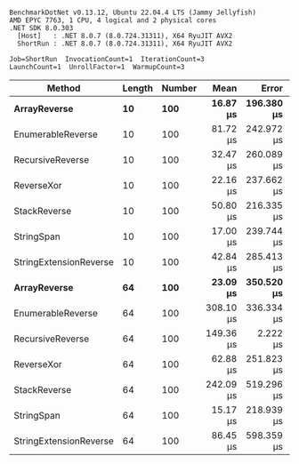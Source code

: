 ```

BenchmarkDotNet v0.13.12, Ubuntu 22.04.4 LTS (Jammy Jellyfish)
AMD EPYC 7763, 1 CPU, 4 logical and 2 physical cores
.NET SDK 8.0.303
  [Host]   : .NET 8.0.7 (8.0.724.31311), X64 RyuJIT AVX2
  ShortRun : .NET 8.0.7 (8.0.724.31311), X64 RyuJIT AVX2

Job=ShortRun  InvocationCount=1  IterationCount=3  
LaunchCount=1  UnrollFactor=1  WarmupCount=3  

```
| Method                 | Length | Number | Mean      | Error      | StdDev    | Median     | Min        | Max       | Allocated |
|----------------------- |------- |------- |----------:|-----------:|----------:|-----------:|-----------:|----------:|----------:|
| **ArrayReverse**           | **10**     | **100**    |  **16.87 μs** | **196.380 μs** | **10.764 μs** |  **11.411 μs** |   **9.938 μs** |  **29.27 μs** |  **10.09 KB** |
| EnumerableReverse      | 10     | 100    |  81.72 μs | 242.972 μs | 13.318 μs |  77.174 μs |  71.263 μs |  96.71 μs |  25.72 KB |
| RecursiveReverse       | 10     | 100    |  32.47 μs | 260.089 μs | 14.256 μs |  26.439 μs |  22.221 μs |  48.75 μs |  33.53 KB |
| ReverseXor             | 10     | 100    |  22.16 μs | 237.662 μs | 13.027 μs |  14.666 μs |  14.607 μs |  37.20 μs |  10.09 KB |
| StackReverse           | 10     | 100    |  50.80 μs | 216.335 μs | 11.858 μs |  44.753 μs |  43.180 μs |  64.46 μs |  31.19 KB |
| StringSpan             | 10     | 100    |  17.00 μs | 239.744 μs | 13.141 μs |   9.679 μs |   9.148 μs |  32.17 μs |   5.41 KB |
| StringExtensionReverse | 10     | 100    |  42.84 μs | 285.413 μs | 15.644 μs |  39.559 μs |  29.099 μs |  59.87 μs |  28.84 KB |
| **ArrayReverse**           | **64**     | **100**    |  **23.09 μs** | **350.520 μs** | **19.213 μs** |  **12.163 μs** |  **11.833 μs** |  **45.27 μs** |  **30.41 KB** |
| EnumerableReverse      | 64     | 100    | 308.10 μs | 336.334 μs | 18.436 μs | 317.202 μs | 286.885 μs | 320.22 μs |  59.31 KB |
| RecursiveReverse       | 64     | 100    | 149.36 μs |   2.222 μs |  0.122 μs | 149.380 μs | 149.229 μs | 149.47 μs | 560.88 KB |
| ReverseXor             | 64     | 100    |  62.88 μs | 251.823 μs | 13.803 μs |  60.288 μs |  50.550 μs |  77.79 μs |  30.41 KB |
| StackReverse           | 64     | 100    | 242.09 μs | 519.296 μs | 28.464 μs | 239.447 μs | 215.032 μs | 271.78 μs |  88.22 KB |
| StringSpan             | 64     | 100    |  15.17 μs | 218.939 μs | 12.001 μs |   8.406 μs |   8.076 μs |  29.02 μs |  15.56 KB |
| StringExtensionReverse | 64     | 100    |  86.45 μs | 598.359 μs | 32.798 μs |  68.427 μs |  66.624 μs | 124.31 μs |  68.69 KB |
